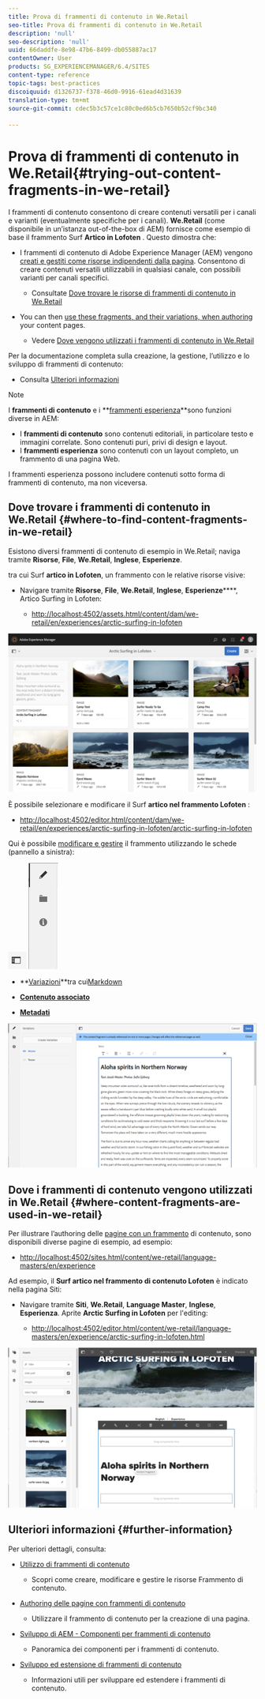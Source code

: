 ```yaml
---
title: Prova di frammenti di contenuto in We.Retail
seo-title: Prova di frammenti di contenuto in We.Retail
description: 'null'
seo-description: 'null'
uuid: 66daddfe-8e98-47b6-8499-db055887ac17
contentOwner: User
products: SG_EXPERIENCEMANAGER/6.4/SITES
content-type: reference
topic-tags: best-practices
discoiquuid: d1326737-f378-46d0-9916-61ead4d31639
translation-type: tm+mt
source-git-commit: cdec5b3c57ce1c80c0ed6b5cb7650b52cf9bc340

---
```



# Prova di frammenti di contenuto in We.Retail{#trying-out-content-fragments-in-we-retail}

I frammenti di contenuto consentono di creare contenuti versatili per i canali e varianti (eventualmente specifiche per i canali). **We.Retail** (come disponibile in un’istanza out-of-the-box di AEM) fornisce come esempio di base il frammento Surf **Artico in Lofoten** . Questo dimostra che:

* I frammenti di contenuto di Adobe Experience Manager (AEM) vengono [creati e gestiti come risorse indipendenti dalla pagina](/help/assets/content-fragments.md). Consentono di creare contenuti versatili utilizzabili in qualsiasi canale, con possibili varianti per canali specifici.

   * Consultate [Dove trovare le risorse di frammenti di contenuto in We.Retail](#where-to-find-content-fragments-in-we-retail)

* You can then [use these fragments, and their variations, when authoring](/help/sites-authoring/content-fragments.md) your content pages.

   * Vedere [Dove vengono utilizzati i frammenti di contenuto in We.Retail](#where-content-fragments-are-used-in-we-retail)

Per la documentazione completa sulla creazione, la gestione, l’utilizzo e lo sviluppo di frammenti di contenuto:

* Consulta [Ulteriori informazioni](#further-information)

>[!NOTE]
>
>I **frammenti di contenuto** e i **[frammenti esperienza](/help/sites-authoring/experience-fragments.md)**sono funzioni diverse in AEM:
>
>* I **frammenti di contenuto** sono contenuti editoriali, in particolare testo e immagini correlate. Sono contenuti puri, privi di design e layout.
>* I **frammenti esperienza** sono contenuti con un layout completo, un frammento di una pagina Web.
>
>
I frammenti esperienza possono includere contenuti sotto forma di frammenti di contenuto, ma non viceversa.

## Dove trovare i frammenti di contenuto in We.Retail {#where-to-find-content-fragments-in-we-retail}

Esistono diversi frammenti di contenuto di esempio in We.Retail; naviga tramite **Risorse**, **File**, **We.Retail**, **Inglese**, **Esperienze**.

tra cui Surf **artico in Lofoten**, un frammento con le relative risorse visive:

* Navigare tramite **Risorse**, **File**, **We.Retail**, **Inglese**, **Esperienze******, Artico Surfing in Lofoten:

   * [http://localhost:4502/assets.html/content/dam/we-retail/en/experiences/arctic-surfing-in-lofoten](http://localhost:4502/assets.html/content/dam/we-retail/en/experiences/arctic-surfing-in-lofoten)

![cf-44](assets/cf-44.png)

È possibile selezionare e modificare il Surf **artico nel frammento Lofoten** :

* [http://localhost:4502/editor.html/content/dam/we-retail/en/experiences/arctic-surfing-in-lofoten/arctic-surfing-in-lofoten](http://localhost:4502/editor.html/content/dam/we-retail/en/experiences/arctic-surfing-in-lofoten/arctic-surfing-in-lofoten)

Qui è possibile [modificare e gestire](/help/assets/content-fragments.md) il frammento utilizzando le schede (pannello a sinistra):

![](do-not-localize/cf-45-aa.png) ![](do-not-localize/cf-45-a.png)

* **[Variazioni](/help/assets/content-fragments-variations.md)**tra cui[Markdown](/help/assets/content-fragments-markdown.md)

* **[Contenuto associato](/help/assets/content-fragments-assoc-content.md)**
* **[Metadati](/help/assets/content-fragments-metadata.md)**

![cf-46](assets/cf-46.png)

## Dove i frammenti di contenuto vengono utilizzati in We.Retail {#where-content-fragments-are-used-in-we-retail}

Per illustrare l’authoring delle [pagine con un frammento](/help/sites-authoring/content-fragments.md) di contenuto, sono disponibili diverse pagine di esempio, ad esempio:

* [http://localhost:4502/sites.html/content/we-retail/language-masters/en/experience](http://localhost:4502/sites.html/content/we-retail/language-masters/en/experience)

Ad esempio, il **Surf artico nel frammento di contenuto Lofoten** è indicato nella pagina Siti:

* Navigare tramite **Siti**, **We.Retail**, **Language Master**, **Inglese**, **Esperienza**. Aprite **Arctic Surfing in Lofoten** per l&#39;editing:

   * [http://localhost:4502/editor.html/content/we-retail/language-masters/en/experience/arctic-surfing-in-lofoten.html](http://localhost:4502/editor.html/content/we-retail/language-masters/en/experience/arctic-surfing-in-lofoten.html)

![cf-53](assets/cf-53.png)

## Ulteriori informazioni {#further-information}

Per ulteriori dettagli, consulta:

* [Utilizzo di frammenti di contenuto](/help/assets/content-fragments.md)

   * Scopri come creare, modificare e gestire le risorse Frammento di contenuto.

* [Authoring delle pagine con frammenti di contenuto](/help/sites-authoring/content-fragments.md)

   * Utilizzare il frammento di contenuto per la creazione di una pagina.

* [Sviluppo di AEM - Componenti per frammenti di contenuto](/help/sites-developing/components-content-fragments.md)

   * Panoramica dei componenti per i frammenti di contenuto.

* [Sviluppo ed estensione di frammenti di contenuto](/help/sites-developing/customizing-content-fragments.md)

   * Informazioni utili per sviluppare ed estendere i frammenti di contenuto.


